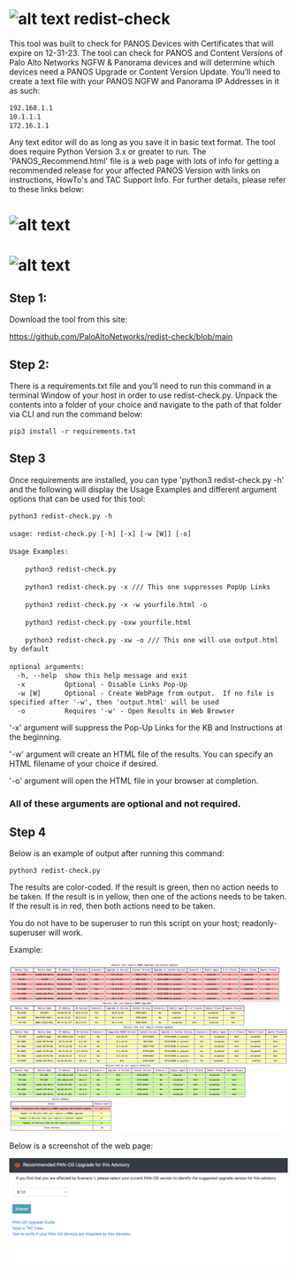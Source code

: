 # ![alt text](https://github.com/PaloAltoNetworks/redist-check/blob/main/palo.ico?raw=true) redist-check
This tool was built to check for PANOS Devices with Certificates that will expire on 12-31-23.  The tool can check for PANOS and Content Versions of Palo Alto Networks NGFW & Panorama devices and will determine which devices need a PANOS Upgrade or Content Version Update.  You’ll need to create a text file with your PANOS NGFW and Panorama IP Addresses in it as such:
```
192.168.1.1
10.1.1.1
172.16.1.1
```
Any text editor will do as long as you save it in basic text format.  The tool does require Python Version 3.x or greater to run.  The 'PANOS_Recommend.html' file is a web page with lots of info for getting a recommended release for your affected PANOS Version with links on instructions, HowTo's and TAC Support Info.  For further details, please refer to these links below:

# ![alt text](https://knowledgebase.paloaltonetworks.com/KCSArticleDetail?id=kA14u0000008Vp5CAE)
# ![alt text](https://live.paloaltonetworks.com/t5/customer-advisories/emergency-update-required-pan-os-root-and-default-certificate/ta-p/564672)

## Step 1:

Download the tool from this site:  

https://github.com/PaloAltoNetworks/redist-check/blob/main

## Step 2:

There is a requirements.txt file and you’ll need to run this command in a terminal Window of your host in order to use redist-check.py.  Unpack the contents into a folder of your choice and navigate to the path of that folder via CLI and run the command below:

```console
pip3 install -r requirements.txt
```

## Step 3

Once requirements are installed, you can type 'python3 redist-check.py -h' and the following will display the Usage Examples and different argument options that can be used for this tool:

```console
python3 redist-check.py -h

usage: redist-check.py [-h] [-x] [-w [W]] [-o]

Usage Examples: 

	python3 redist-check.py

	python3 redist-check.py -x /// This one suppresses PopUp Links

	python3 redist-check.py -x -w yourfile.html -o

	python3 redist-check.py -oxw yourfile.html

	python3 redist-check.py -xw -o /// This one will use output.html by default

optional arguments:
  -h, --help  show this help message and exit
  -x          Optional - Disable Links Pop-Up
  -w [W]      Optional - Create WebPage from output.  If no file is specified after '-w', then 'output.html' will be used
  -o          Requires '-w' - Open Results in Web Browser

```

'-x' argument will suppress the Pop-Up Links for the KB and Instructions at the beginning.

'-w' argument will create an HTML file of the results.  You can specify an HTML filename of your choice if desired.

'-o' argument will open the HTML file in your browser at completion.

### All of these arguments are optional and not required.

## Step 4

Below is an example of output after running this command:

```
python3 redist-check.py
```
The results are color-coded.  If the result is green, then no action needs to be taken.  If the result is in yellow, then one of the actions needs to be taken.  If the result is in red, then both actions need to be taken.

You do not have to be superuser to run this script on your host; readonly-superuser will work.  

Example:

![alt text](https://github.com/PaloAltoNetworks/redist-check/blob/main/output_example.png?raw=true)

Below is a screenshot of the web page:


![alt text](https://github.com/PaloAltoNetworks/redist-check/blob/main/webpage_example.png?raw=true)
